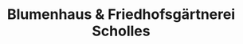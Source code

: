 ---
title: "Blumenhaus & Friedhofsgärtnerei Scholles"
url: /mainz/blumenhaus-und-friedhofsgaertnerei-scholles/
shop: Blumen
---